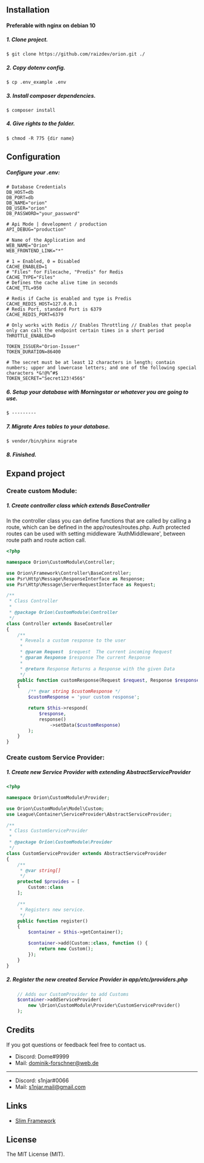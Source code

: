 ## Installation
#### Preferable with nginx on debian 10

##### 1. Clone project.
```console
$ git clone https://github.com/raizdev/orion.git ./
```
##### 2. Copy dotenv config.
```console
$ cp .env_example .env 
```
##### 3. Install composer dependencies.
```console
$ composer install 
```
##### 4. Give rights to the folder.
```console
$ chmod -R 775 {dir name} 
```

## Configuration
##### Configure your .env:

```text
# Database Credentials
DB_HOST=db
DB_PORT=db
DB_NAME="orion"
DB_USER="orion"
DB_PASSWORD="your_password"

# Api Mode | development / production
API_DEBUG="production"

# Name of the Application and 
WEB_NAME="Orion"
WEB_FRONTEND_LINK="*"

# 1 = Enabled, 0 = Disabled
CACHE_ENABLED=1
# "Files" for Filecache, "Predis" for Redis
CACHE_TYPE="Files"
# Defines the cache alive time in seconds
CACHE_TTL=950

# Redis if Cache is enabled and type is Predis
CACHE_REDIS_HOST=127.0.0.1
# Redis Port, standard Port is 6379
CACHE_REDIS_PORT=6379

# Only works with Redis // Enables Throttling // Enables that people only can call the endpoint certain times in a short period
THROTTLE_ENABLED=0

TOKEN_ISSUER="Orion-Issuer"
TOKEN_DURATION=86400

# The secret must be at least 12 characters in length; contain numbers; upper and lowercase letters; and one of the following special characters *&!@%^#$
TOKEN_SECRET="Secret123!456$"

```
##### 6. Setup your database with Morningstar or whatever you are going to use.
```console
$ ---------
```

##### 7. Migrate Ares tables to your database.
```console
$ vendor/bin/phinx migrate
```

##### 8. Finished.

## Expand project

### Create custom Module:

##### 1. Create controller class which extends BaseController
In the controller class you can define functions that are called by calling a route,
which can be defined in the app/routes/routes.php.
Auth protected routes can be used with setting middleware 'AuthMiddleware',
between route path and route action call.

```php
<?php

namespace Orion\CustomModule\Controller;

use Orion\Framework\Controller\BaseController;
use Psr\Http\Message\ResponseInterface as Response;
use Psr\Http\Message\ServerRequestInterface as Request;

/**
 * Class Controller
 *
 * @package Orion\CustomModule\Controller
 */
class Controller extends BaseController
{
    /**
     * Reveals a custom response to the user
     *
     * @param Request  $request  The current incoming Request
     * @param Response $response The current Response
     *
     * @return Response Returns a Response with the given Data
     */
    public function customResponse(Request $request, Response $response): Response
    {
        /** @var string $customResponse */
        $customResponse = 'your custom response';

        return $this->respond(
            $response,
            response()
                ->setData($customResponse)
        );
    }
}
```

### Create custom Service Provider:

##### 1. Create new Service Provider with extending AbstractServiceProvider
```php
<?php

namespace Orion\CustomModule\Provider;

use Orion\CustomModule\Model\Custom;
use League\Container\ServiceProvider\AbstractServiceProvider;

/**
 * Class CustomServiceProvider
 *
 * @package Orion\CustomModule\Provider
 */
class CustomServiceProvider extends AbstractServiceProvider
{
    /**
     * @var string[]
     */
    protected $provides = [
        Custom::class
    ];

    /**
     * Registers new service.
     */
    public function register()
    {
        $container = $this->getContainer();

        $container->add(Custom::class, function () {
            return new Custom();
        });
    }
}
```

##### 2. Register the new created Service Provider in app/etc/providers.php
```php
    // Adds our CustomProvider to add Customs
    $container->addServiceProvider(
        new \Orion\CustomModule\Provider\CustomServiceProvider()
    );
```

## Credits
If you got questions or feedback feel free to contact us.

- Discord: Dome#9999
- Mail: dominik-forschner@web.de
----------------------------------
- Discord: s1njar#0066
- Mail: s1njar.mail@gmail.com

## Links

- [Slim Framework](https://www.slimframework.com/)

## License

The MIT License (MIT).
